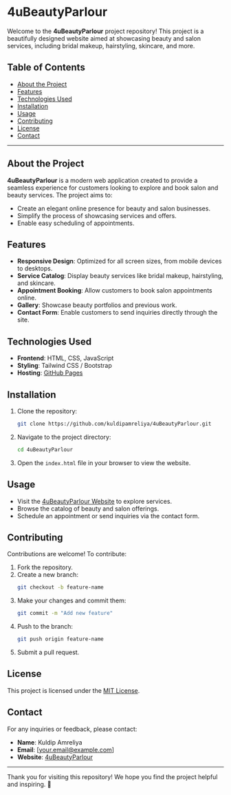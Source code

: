 # 4uBeautyParlour

Welcome to the **4uBeautyParlour** project repository! This project is a beautifully designed website aimed at showcasing beauty and salon services, including bridal makeup, hairstyling, skincare, and more.

## Table of Contents

- [About the Project](#about-the-project)
- [Features](#features)
- [Technologies Used](#technologies-used)
- [Installation](#installation)
- [Usage](#usage)
- [Contributing](#contributing)
- [License](#license)
- [Contact](#contact)

---

## About the Project

**4uBeautyParlour** is a modern web application created to provide a seamless experience for customers looking to explore and book salon and beauty services. The project aims to:

- Create an elegant online presence for beauty and salon businesses.
- Simplify the process of showcasing services and offers.
- Enable easy scheduling of appointments.

## Features

- **Responsive Design**: Optimized for all screen sizes, from mobile devices to desktops.
- **Service Catalog**: Display beauty services like bridal makeup, hairstyling, and skincare.
- **Appointment Booking**: Allow customers to book salon appointments online.
- **Gallery**: Showcase beauty portfolios and previous work.
- **Contact Form**: Enable customers to send inquiries directly through the site.

## Technologies Used

- **Frontend**: HTML, CSS, JavaScript
- **Styling**: Tailwind CSS / Bootstrap
- **Hosting**: [GitHub Pages](https://pages.github.com/)

## Installation

1. Clone the repository:
   ```bash
   git clone https://github.com/kuldipamreliya/4uBeautyParlour.git
   ```

2. Navigate to the project directory:
   ```bash
   cd 4uBeautyParlour
   ```

3. Open the `index.html` file in your browser to view the website.

## Usage

- Visit the [4uBeautyParlour Website](https://kuldipamreliya.github.io/4uBeautyParlour/) to explore services.
- Browse the catalog of beauty and salon offerings.
- Schedule an appointment or send inquiries via the contact form.

## Contributing

Contributions are welcome! To contribute:

1. Fork the repository.
2. Create a new branch:
   ```bash
   git checkout -b feature-name
   ```
3. Make your changes and commit them:
   ```bash
   git commit -m "Add new feature"
   ```
4. Push to the branch:
   ```bash
   git push origin feature-name
   ```
5. Submit a pull request.

## License

This project is licensed under the [MIT License](LICENSE).

## Contact

For any inquiries or feedback, please contact:

- **Name**: Kuldip Amreliya
- **Email**: [your.email@example.com]
- **Website**: [4uBeautyParlour](https://kuldipamreliya.github.io/4uBeautyParlour/)

---

Thank you for visiting this repository! We hope you find the project helpful and inspiring. 🌟
